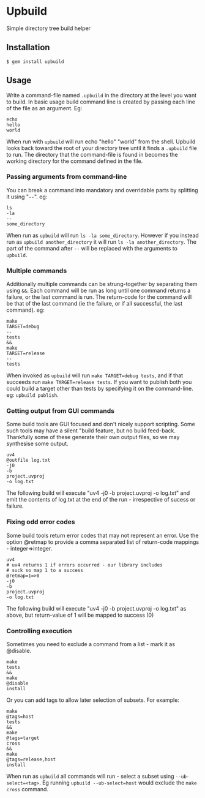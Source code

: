 # Upbuild

Simple directory tree build helper

## Installation

    $ gem install upbuild

## Usage

Write a command-file named `.upbuild` in the directory at the level you
want to build.  In basic usage build command line is created by
passing each line of the file as an argument.  Eg:

    echo
    hello
    world

When run with `upbuild` will run echo "hello" "world" from the shell.
Upbuild looks back toward the root of your directory tree until it
finds a `.upbuild` file to run.  The directory that the command-file
is found in becomes the working directory for the command defined in
the file.

### Passing arguments from command-line

You can break a command into mandatory and overridable parts by
splitting it using "`--`".  eg:

    ls
    -la
    --
    some_directory

When run as `upbuild` will run `ls -la some_directory`.  However if
you instead run as `upbuild another_directory` it will run `ls -la
another_directory`.  The part of the command after `--` will be
replaced with the arguments to `upbuild`.

### Multiple commands

Additionally multiple commands can be strung-together by separating
them using `&&`.  Each command will be run as long until one command
returns a failure, or the last command is run.  The return-code for
the command will be that of the last command (ie the failure, or if
all successful, the last command).  eg:

    make
    TARGET=debug
    --
    tests
    &&
    make
    TARGET=release
    --
    tests

When invoked as `upbuild` will run `make TARGET=debug tests`, and if
that succeeds run `make TARGET=release tests`.  If you want to publish
both you could build a target other than tests by specifying it on the
command-line.  eg: `upbuild publish`.


### Getting output from GUI commands

Some build tools are GUI focused and don't nicely support
scripting. Some such tools may have a silent "build feature, but no
build feed-back.  Thankfully some of these generate their own output
files, so we may synthesise some output.

    uv4
    @outfile log.txt
    -j0
    -b
    project.uvproj
    -o log.txt

The following build will execute "uv4 -j0 -b project.uvproj -o
log.txt" and emit the contents of log.txt at the end of the run -
irrespective of sucess or failure.

### Fixing odd error codes

Some build tools return error codes that may not represent an error.
Use the option @retmap to provide a comma separated list of
return-code mappings - integer=>integer.

    uv4
    # uv4 returns 1 if errors occurred - our library includes
    # suck so map 1 to a success
    @retmap=1=>0
    -j0
    -b
    project.uvproj
    -o log.txt

The following build will execute "uv4 -j0 -b project.uvproj -o
log.txt" as above, but return-value of 1 will be mapped to success (0)

### Controlling execution

Sometimes you need to exclude a command from a list - mark it as
@disable.

    make
    tests
    &&
    make
    @disable
    install

Or you can add tags to allow later selection of subsets.  For example:

    make
    @tags=host
    tests
    &&
    make
    @tags=target
    cross
    &&
    make
    @tags=release,host
    install

When run as `upbuild` all commands will run - select a subset using
`--ub-select=<tag>`.  Eg running `upbuild --ub-select=host` would
exclude the `make cross` command.
